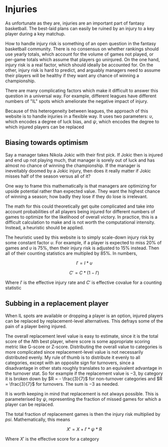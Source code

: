 # Injuries

As unfortunate as they are, injuries are an important part of fantasy basketball. The best-laid plans can easily be ruined by an injury to a key player during a key matchup. 

How to handle injury risk is something of an open question in the fantasy basketball community. There is no consensus on whether rankings should use yearly totals, which account for the volume of games not played, or per-game totals which assume that players go uninjured. On the one hand, injury risk is a real factor, which should ideally be accounted for. On the other, injury risk is hard to predict, and arguably managers need to assume their players will be healthy if they want any chance of winning a championship.

There are many complicating factors which make it difficult to answer this question in a universal way. For example, different leagues have different numbers of "IL" spots which ameliorate the negative impact of injury. 

Because of this heterogeneity between leagues, the approach of this website is to handle injuries in a flexible way. It uses two parameters: $\upsilon$, which encodes a degree of luck bias, and $\psi$, which encodes the degree to which injured players can be replaced

## Biasing towards optimism 

Say a manager takes Nikola Jokic with their first pick. If Jokic then is injured and end up not playing much, that manager is sorely out of luck and has almost no chance of winning the championship. If the manager is ineveitably doomed by a Jokic injury, then does it really matter if Jokic misses half of the season versus all of it? 

One way to frame this mathematically is that managers are optimizing for upside potential rather than expected value. They want the highest chance of winning a season; how badly they lose if they do lose is irrelevant. 

The math for this could theoretically get quite complicated and take into account probabilities of all players being injured for different numbers of games to optimize for the likelihood of overall victory. In practice, this is a difficult calculation to make and is not worth the computational intensity. Instead, a heuristic should be applied.

The heuristic used by this website is to simply scale-down injury risk by some constant factor $\upsilon$. For example, if a player is expected to miss $20\%$ of games and $\upsilon$ is $75\%$, then their injury risk is adjusted to $15\%$ instead. Then all of their counting statistics are multipled by $85\%$. In numbers, 

$$
I' = I *\upsilon
$$

$$
C' = C * ( 1 - I')
$$

Where $I'$ is the effective injury rate and $C'$ is effective covalue for a counting statistic

## Subbing in a replacement player 

When IL spots are available or dropping a player is an option, injured players can be replaced by replacement-level alternatives. This defrays some of the pain of a player being injured. 

The overall replacement level value is easy to estimate, since it is the total score of the $N$th best player, where score is some appropriate scoring metric like G-score or Z-score. Distributing the overall value to categories is more complicated since replacement-level value is not necessarily distributed evenly. My rule of thumb is to distribute it evenly to all categories, except with an opposite sign for turnovers, since  a disadvantage in other stats roughly translates to an equivalent advantage in the turnover stat. So for example if the replacement value is $-3$, by category it is broken down by $R = - \frac{3}{7}$ for non-turnover categories and $R = \frac{3}{7}$ for turnovers. The sum is $-3$ as needed.

It is worth keeping in mind that replacement is not always possible. This is parameterised by $\psi$, representing the fraction of missed games for which a player can be replaced. 

The total fraction of replacement games is then the injury risk multiplied by $psi$. Mathematically, this means 

$$
X' = X + I' * \psi * R
$$

Where $X'$ is the effective score for a category 
